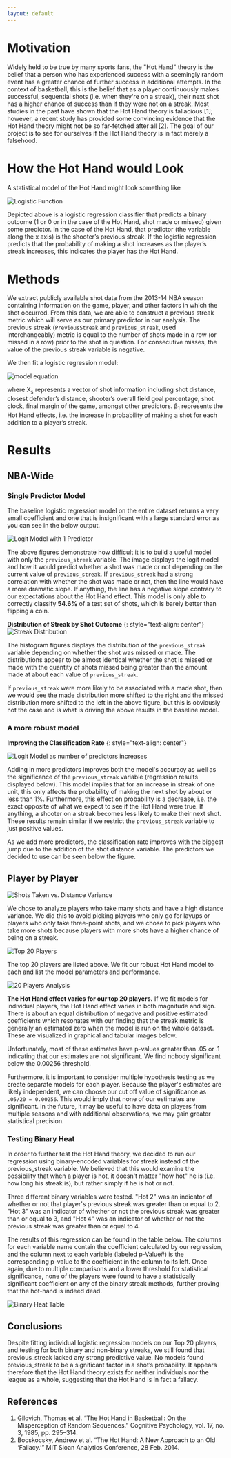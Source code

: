 ```yaml
---
layout: default
---
```


# Motivation
Widely held to be true by many sports fans, the "Hot Hand" theory is the belief that a person who has experienced success with a seemingly random event has a greater chance of further success in additional attempts. In the context of basketball, this is the belief that as a player continuously makes successful, sequential shots (i.e. when they're on a streak), their next shot has a higher chance of success than if they were not on a streak. Most studies in the past have shown that the Hot Hand theory is fallacious [1]; however, a recent study has provided some convincing evidence that the Hot Hand theory might not be so far-fetched after all [2]. The goal of our project is to see for ourselves if the Hot Hand theory is in fact merely a falsehood. 

# How the Hot Hand would Look
A statistical model of the Hot Hand might look something like 

![Logistic Function](https://github.com/kylekwong/cs109-hot-hand/blob/master/visuals/positive%20logit%20model.png?raw=true)

Depicted above is a logistic regression classifier that predicts a binary outcome (1 or 0 or in the case of the Hot Hand, shot made or missed) given some predictor. In the case of the Hot Hand, that predictor (the variable along the x axis) is the shooter’s previous streak. If the logistic regression predicts that the probability of making a shot increases as the player’s streak increases, this indicates the player has the Hot Hand.

# Methods
We extract publicly available shot data from the 2013-14 NBA season containing information on the game, player, and other factors in which the shot occurred. From this data, we are able to construct a previous streak metric which will serve as our primary predictor in our analysis. The previous streak (`PreviousStreak` and `previous_streak`, used interchangeably) metric is equal to the number of shots made in a row (or missed in a row) prior to the shot in question. For consecutive misses, the value of the previous streak variable is negative.

We then fit a logistic regression model:

![model equation](https://github.com/kylekwong/cs109-hot-hand/blob/master/visuals/equation.png?raw=true)

where X<sub>s</sub> represents a vector of shot information including shot distance, closest defender’s distance, shooter’s overall field goal percentage, shot clock, final margin of the game, amongst other predictors. β<sub>1</sub> represents the Hot Hand effects, i.e. the increase in probability of making a shot for each addition to a player’s streak.

# Results

## NBA-Wide

### Single Predictor Model
The baseline logistic regression model on the entire dataset returns a very small coefficient and one that is insignificant with a large standard error as you can see in the below output.

![Logit Model with 1 Predictor](https://github.com/kylekwong/cs109-hot-hand/blob/master/visuals/SpecificLogitModel.JPG?raw=true)

The above figures demonstrate how difficult it is to build a useful model with only the `previous_streak` variable. The image displays the logit model and how it would predict whether a shot was made or not depending on the current value of `previous_streak`. If `previous_streak` had a strong correlation with whether the shot was made or not, then the line would have a more dramatic slope. If anything, the line has a negative slope contrary to our expectations about the Hot Hand effect. This model is only able to correctly classify **54.6%** of a test set of shots, which is barely better than flipping a coin. 


**Distribution of Streak by Shot Outcome**
{: style="text-align: center"}
![Streak Distribution](https://github.com/kylekwong/cs109-hot-hand/blob/master/website%20reports/streak_distributions.png?raw=true)

The histogram figures displays the distribution of the `previous_streak` variable depending on whether the shot was missed or made. The distributions appear to be almost identical whether the shot is missed or made with the quantity of shots missed being greater than the amount made at about each value of `previous_streak`.

If `previous_streak` were more likely to be associated with a made shot, then we would see the made distribution more shifted to the right and the missed distribution more shifted to the left in the above figure, but this is obviously not the case and is what is driving the above results in the baseline model.

### A more robust model
**Improving the Classification Rate**
{: style="text-align: center"}

![Logit Model as number of predictors increases](https://github.com/kylekwong/cs109-hot-hand/blob/master/visuals/class%20rate%20versus%20predictors.png?raw=true)

Adding in more predictors improves both the model's accuracy as well as the significance of the `previous_streak` variable (regression results displayed below). This model implies that for an increase in streak of one unit, this only affects the probability of making the next shot by about or less than 1%. Furthermore, this effect on probability is a decrease, i.e. the exact opposite of what we expect to see if the Hot Hand were true. If anything, a shooter on a streak becomes less likely to make their next shot. These results remain similar if we restrict the `previous_streak` variable to just positive values.

As we add more predictors, the classification rate improves with the biggest jump due to the addition of the shot distance variable. The predictors we decided to use can be seen below the figure.

## Player by Player
![Shots Taken vs. Distance Variance](https://github.com/kylekwong/cs109-hot-hand/blob/master/visuals/STDvsShots.JPG?raw=true)

We chose to analyze players who take many shots and have a high distance variance. We did this to avoid picking players who only go for layups or players who only take three-point shots, and we chose to pick players who take more shots because players with more shots have a higher chance of being on a streak. 

![Top 20 Players](https://github.com/kylekwong/cs109-hot-hand/blob/master/visuals/Top20Players%20Model%20Values.JPG?raw=true)

The top 20 players are listed above. We fit our robust Hot Hand model to each and list the model parameters and performance.

![20 Players Analysis](https://github.com/kylekwong/cs109-hot-hand/blob/master/website%20reports/player_coefficients.png?raw=true)

**The Hot Hand effect varies for our top 20 players.** If we fit models for individual players, the Hot Hand effect varies in both magnitude and sign. There is about an equal distribution of negative and positive estimated coefficients which resonates with our finding that the streak metric is generally an estimated zero when the model is run on the whole dataset. These are visualized in graphical and tabular images below.

Unfortunately, most of these estimates have p-values greater than .05 or .1 indicating that our estimates are not significant. <!-- Interestingly enough though is that the only player to have a significant estimate is Steph Curry (likely because he takes a large amount of shots). Steph's Hot Hand effect is estimated to be a negative coefficient though that implies as Steph makes an additional shot in a streak, his probability of making the next shot decreases by about 8% (which is pretty significant in magnitude). The player with the largest positive Hot Hand effect is Derrick Rose whose probability of making the next shot increases by about 5% for each additional shot he makes in a streak. --> We find nobody significant below the 0.00256 threshold. 


Furthermore, it is important to consider multiple hypothesis testing as we create separate models for each player. Because the player's estimates are likely independent, we can choose our cut off value of significance as `.05/20 = 0.00256`. This would imply that none of our estimates are significant. In the future, it may be useful to have data on players from multiple seasons and with additional observations, we may gain greater statistical precision.

### Testing Binary Heat
In order to further test the Hot Hand theory, we decided to run our regression using binary-encoded variables for streak instead of the previous_streak variable. We believed that this would examine the possibility that when a player is hot, it doesn't matter "how hot" he is (i.e. how long his streak is), but rather simply if he is hot or not. 

Three different binary variables were tested. "Hot 2" was an indicator of whether or not that player's previous streak was greater than or equal to 2. "Hot 3" was an indicator of whether or not the previous streak was greater than or equal to 3, and "Hot 4" was an indicator of whether or not the previous streak was greater than or equal to 4.

The results of this regression can be found in the table below. The columns for each variable name contain the coefficient calculated by our regression, and the column next to each variable (labeled p-Value#) is the corresponding p-value to the coefficient in the column to its left. Once again, due to multiple comparisons and a lower threshold for statistical significance, none of the players were found to have a statistically significant coefficient on any of the binary streak methods, further proving that the hot-hand is indeed dead.

![Binary Heat Table](https://github.com/kylekwong/cs109-hot-hand/blob/master/visuals/binary_heat.jpg?raw=true)

## Conclusions
Despite fitting individual logistic regression models on our Top 20 players, and testing for both binary and non-binary streaks, we still found that previous_streak lacked any strong predictive value. No models found previous_streak to be a significant factor in a shot’s probability. It appears therefore that the Hot Hand theory exists for neither individuals nor the league as a whole, suggesting that the Hot Hand is in fact a fallacy.

## References
1. Gilovich, Thomas et al. “The Hot Hand in Basketball: On the Misperception of Random Sequences.” Cognitive Psychology, vol. 17, no. 3, 1985, pp. 295–314. 
2. Bocskocsky, Andrew et al. “The Hot Hand: A New Approach to an Old ‘Fallacy.’” MIT Sloan Analytics Conference, 28 Feb. 2014.
